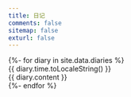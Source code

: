 ```yaml
---
title: 日记
comments: false
sitemap: false
exturl: false
---
```


<div id="diaries">
    {%- for diary in site.data.diaries %}
    <div class="diary show" onclick="showDetail(this)">
        <div class="diary-time">{{ diary.time.toLocaleString() }}</div>
        <div class="diary-content" title="{{ diary.content }}"><div class="diary-content-wrapper">{{ diary.content }}</div></div>
    </div>
    {%- endfor %}
    <i></i><i></i><i></i><i></i><i></i>
</div>

<script src="/js/diaries.js"></script>
